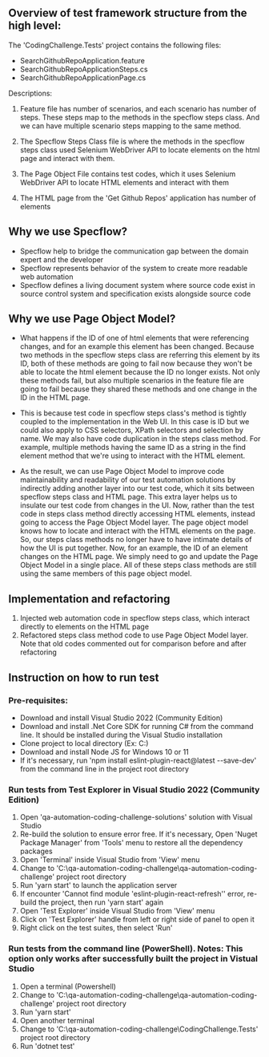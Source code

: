 ## Overview of test framework structure from the high level:

The 'CodingChallenge.Tests' project contains the following files:
   - SearchGithubRepoApplication.feature
   - SearchGithubRepoApplicationSteps.cs
   - SearchGithubRepoApplicationPage.cs

Descriptions:

1) Feature file has number of scenarios, and each scenario has number of steps.  These steps map to the methods in the specflow steps class.  And we can have multiple scenario steps mapping to the same method. 

2) The Specflow Steps Class file is where the methods in the specflow steps class used Selenium WebDriver API to locate elements on the html page and interact with them.

3) The Page Object File contains test codes, which it uses Selenium WebDriver API to locate HTML elements and interact with them

3) The HTML page from the 'Get Github Repos' application has number of elements

## Why we use Specflow?

- Specflow help to bridge the communication gap between the domain expert and the developer
- Specflow represents behavior of the system to create more readable web automation
- Specflow defines a living document system where source code exist in source control system and specification exists alongside source code


## Why we use Page Object Model?

- What happens if the ID of one of html elements that were referencing changes, and for an example this element has been changed. Because two methods in the specflow steps class are referring this element by its ID, both of these methods are going to fail now because they won't be able to locate the html element because the ID no longer exists. Not only these methods fail, but also multiple scenarios in the feature file are going to fail because they shared these methods and one change in the ID in the HTML page.

- This is because test code in specflow steps class's method is tightly coupled to the implementation in the Web UI. In this case is ID but we could also apply to CSS selectors, XPath selectors and selection by name. We may also have code duplication in the steps class method. For example, multiple methods having the same ID as a string in the find element method that we're using to interact with the HTML element.

- As the result, we can use Page Object Model to improve code maintainability and readability of our test automation solutions by indirectly adding another layer into our test code, which it sits between specflow steps class and HTML page. This extra layer helps us to insulate our test code from changes in the UI. Now, rather than the test code in steps class method directly accessing HTML elements, instead going to access the Page Object Model layer. The page object model knows how to locate and interact with the HTML elements on the page. So, our steps class methods no longer have to have intimate details of how the UI is put together. Now, for an example, the ID of an element changes on the HTML page. We simply need to go and update the Page Object Model in a single place. All of these steps class methods are still using the same members of this page object model.

## Implementation and refactoring

1. Injected web automation code in specflow steps class, which interact directly to elements on the HTML page
2. Refactored steps class method code to use Page Object Model layer. Note that old codes commented out for comparison before and after refactoring

## Instruction on how to run test

### Pre-requisites:

   - Download and install Visual Studio 2022 (Community Edition)
   - Download and install .Net Core SDK for running C# from the command line. It should be installed during the Visual Studio installation
   - Clone project to local directory (Ex: C:\)
   - Download and install Node JS for Windows 10 or 11 
   - If it's necessary, run 'npm install eslint-plugin-react@latest --save-dev' from the command line in the project root directory

### Run tests from Test Explorer in Visual Studio 2022 (Community Edition)

  1. Open 'qa-automation-coding-challenge-solutions' solution with Visual Studio
  2. Re-build the solution to ensure error free. If it's necessary, Open 'Nuget Package Manager' from 'Tools' menu to restore all the dependency packages
  3. Open 'Terminal' inside Visual Studio from 'View' menu
  4. Change to 'C:\qa-automation-coding-challenge\qa-automation-coding-challenge' project root directory
  5. Run 'yarn start' to launch the application server
  6. If encounter 'Cannot find module 'eslint-plugin-react-refresh'' error, re-build the project, then run 'yarn start' again
  7. Open 'Test Explorer' inside Visual Studio from 'View' menu 
  8. Click on 'Test Explorer' handle from left or right side of panel to open it
  9. Right click on the test suites, then select 'Run'
	
### Run tests from the command line (PowerShell). Notes: This option only works after successfully built the project in Vistual Studio

  1. Open a terminal (Powershell)
  2. Change to 'C:\qa-automation-coding-challenge\qa-automation-coding-challenge' project root directory 
  3. Run 'yarn start'
  4. Open another terminal
  5. Change to 'C:\qa-automation-coding-challenge\CodingChallenge.Tests' project root directory
  6. Run 'dotnet test'

